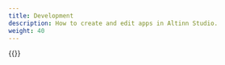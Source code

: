 ```yaml
---
title: Development
description: How to create and edit apps in Altinn Studio.
weight: 40
---
```


{{<children />}}
  
